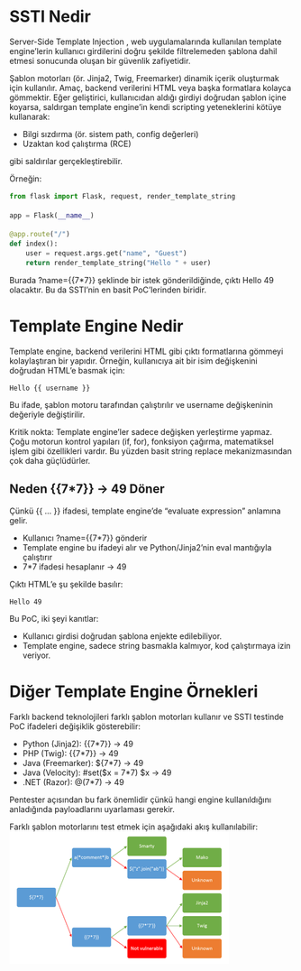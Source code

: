# SSTI Nedir
Server-Side Template Injection , web uygulamalarında kullanılan template engine’lerin kullanıcı girdilerini doğru şekilde filtrelemeden şablona dahil etmesi sonucunda oluşan bir güvenlik zafiyetidir.

Şablon motorları (ör. Jinja2, Twig, Freemarker) dinamik içerik oluşturmak için kullanılır. Amaç, backend verilerini HTML veya başka formatlara kolayca gömmektir. Eğer geliştirici, kullanıcıdan aldığı girdiyi doğrudan şablon içine koyarsa, saldırgan template engine’in kendi scripting yeteneklerini kötüye kullanarak:

- Bilgi sızdırma (ör. sistem path, config değerleri)
- Uzaktan kod çalıştırma (RCE)

gibi saldırılar gerçekleştirebilir.

Örneğin:
```py
from flask import Flask, request, render_template_string

app = Flask(__name__)

@app.route("/")
def index():
    user = request.args.get("name", "Guest")
    return render_template_string("Hello " + user)
```

Burada ?name={{7*7}} şeklinde bir istek gönderildiğinde, çıktı Hello 49 olacaktır. Bu da SSTI’nin en basit PoC’lerinden biridir.

# Template Engine Nedir
Template engine, backend verilerini HTML gibi çıktı formatlarına gömmeyi kolaylaştıran bir yapıdır. Örneğin, kullanıcıya ait bir isim değişkenini doğrudan HTML’e basmak için:
```jinja
Hello {{ username }}
```

Bu ifade, şablon motoru tarafından çalıştırılır ve username değişkeninin değeriyle değiştirilir.

Kritik nokta: Template engine’ler sadece değişken yerleştirme yapmaz. Çoğu motorun kontrol yapıları (if, for), fonksiyon çağırma, matematiksel işlem gibi özellikleri vardır. Bu yüzden basit string replace mekanizmasından çok daha güçlüdürler.

## Neden {{7*7}} → 49 Döner
Çünkü {{ ... }} ifadesi, template engine’de “evaluate expression” anlamına gelir.

- Kullanıcı ?name={{7*7}} gönderir
- Template engine bu ifadeyi alır ve Python/Jinja2’nin eval mantığıyla çalıştırır
- 7*7 ifadesi hesaplanır → 49

Çıktı HTML’e şu şekilde basılır:
```
Hello 49
```

Bu PoC, iki şeyi kanıtlar:
- Kullanıcı girdisi doğrudan şablona enjekte edilebiliyor.
- Template engine, sadece string basmakla kalmıyor, kod çalıştırmaya izin veriyor.

# Diğer Template Engine Örnekleri
Farklı backend teknolojileri farklı şablon motorları kullanır ve SSTI testinde PoC ifadeleri değişiklik gösterebilir:

- Python (Jinja2): {{7*7}} → 49
- PHP (Twig): {{7*7}} → 49
- Java (Freemarker): ${7*7} → 49
- Java (Velocity): #set($x = 7*7) $x → 49
- .NET (Razor): @(7*7) → 49

Pentester açısından bu fark önemlidir çünkü hangi engine kullanıldığını anladığında payloadlarını uyarlaması gerekir.

Farklı şablon motorlarını test etmek için aşağıdaki akış kullanılabilir:
![alt text](resim.png)